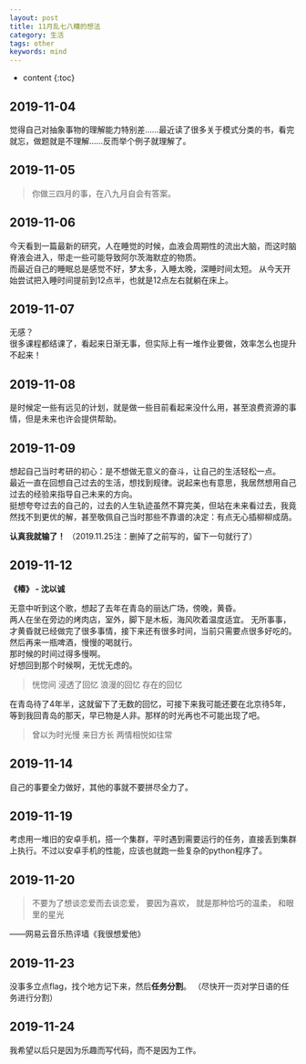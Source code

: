 ```yaml
---
layout: post
title: 11月乱七八糟的想法
category: 生活
tags: other
keywords: mind
---
```


* content
{:toc}

## 2019-11-04 

觉得自己对抽象事物的理解能力特别差……最近读了很多关于模式分类的书，看完就忘，做题就是不理解……反而举个例子就理解了。

## 2019-11-05

> 你做三四月的事，在八九月自会有答案。

## 2019-11-06

今天看到一篇最新的研究，人在睡觉的时候，血液会周期性的流出大脑，而这时脑脊液会进入，带走一些可能导致阿尔茨海默症的物质。  
而最近自己的睡眠总是感觉不好，梦太多，入睡太晚，深睡时间太短。 
从今天开始尝试把入睡时间提前到12点半，也就是12点左右就躺在床上。

## 2019-11-07

无感？  
很多课程都结课了，看起来日渐无事，但实际上有一堆作业要做，效率怎么也提升不起来！

## 2019-11-08

是时候定一些有远见的计划，就是做一些目前看起来没什么用，甚至浪费资源的事情，但是未来也许会提供帮助。

## 2019-11-09

想起自己当时考研的初心：是不想做无意义的奋斗，让自己的生活轻松一点。  
最近一直在回想自己过去的生活，想找到规律。说起来也有意思，我居然想用自己过去的经验来指导自己未来的方向。  
挺想夸夸过去的自己的，过去的人生轨迹虽然不算完美，但站在未来看过去，我竟然找不到更优的解，甚至敬佩自己当时那些不靠谱的决定：有点无心插柳柳成荫。

**认真我就输了！** 
（2019.11.25注：删掉了之前写的，留下一句就行了）

## 2019-11-12

**《椿》 - 沈以诚**

无意中听到这个歌，想起了去年在青岛的丽达广场，傍晚，黄昏。  
两人在坐在旁边的烤肉店，室外，脚下是木板，海风吹着温度适宜。
无所事事，才黄昏就已经做完了很多事情，接下来还有很多时间，当前只需要点很多好吃的。  
然后再来一瓶啤酒，慢慢的喝就行。  
那时候的时间过得多慢啊。  
好想回到那个时候啊，无忧无虑的。
  
> 恍惚间 浸透了回忆 浪漫的回忆 存在的回忆
  
在青岛待了4年半，这就留下了无数的回忆，可接下来我可能还要在北京待5年，等到我回青岛的那天，早已物是人非。那样的时光再也不可能出现了吧。

> 曾以为时光慢 来日方长 两情相悦如往常 

## 2019-11-14

 自己的事要全力做好，其他的事就不要拼尽全力了。 

## 2019-11-19

考虑用一堆旧的安卓手机，搭一个集群，平时遇到需要运行的任务，直接丢到集群上执行。不过以安卓手机的性能，应该也就跑一些复杂的python程序了。 

## 2019-11-20

>不要为了想谈恋爱而去谈恋爱，
要因为喜欢，
就是那种恰巧的温柔，
和眼里的星光

——网易云音乐热评墙《我很想爱他》



## 2019-11-23

没事多立点flag，找个地方记下来，然后**任务分割**。
（尽快开一页对学日语的任务进行分割）

## 2019-11-24

我希望以后只是因为乐趣而写代码，而不是因为工作。



